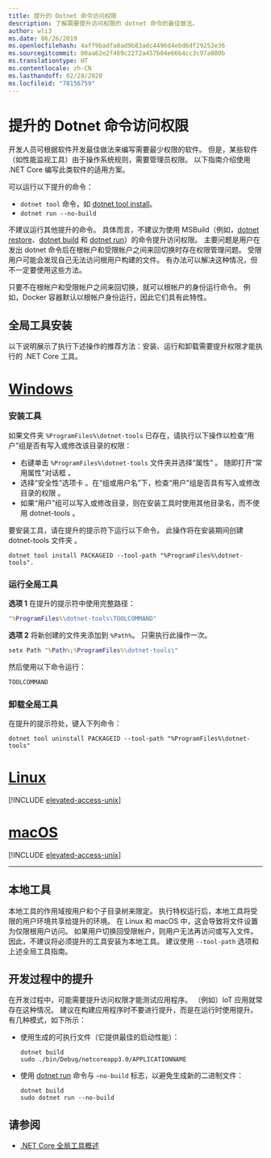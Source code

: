 ```yaml
---
title: 提升的 Dotnet 命令访问权限
description: 了解需要提升访问权限的 dotnet 命令的最佳做法。
author: wli3
ms.date: 06/26/2019
ms.openlocfilehash: 4aff9badfa8ad9b83adc4496d4ebd6df29252e36
ms.sourcegitcommit: 00aa62e2f469c2272a457b04e66b4cc3c97a800b
ms.translationtype: HT
ms.contentlocale: zh-CN
ms.lasthandoff: 02/28/2020
ms.locfileid: "78156759"
---
```

# <a name="elevated-access-for-dotnet-commands"></a>提升的 Dotnet 命令访问权限

开发人员可根据软件开发最佳做法来编写需要最少权限的软件。 但是，某些软件（如性能监视工具）由于操作系统规则，需要管理员权限。 以下指南介绍使用 .NET Core 编写此类软件的适用方案。

可以运行以下提升的命令：

- `dotnet tool` 命令，如 [dotnet tool install](dotnet-tool-install.md)。
- `dotnet run --no-build`

不建议运行其他提升的命令。 具体而言，不建议为使用 MSBuild（例如，[dotnet restore](dotnet-restore.md)、[dotnet build](dotnet-build.md) 和 [dotnet run](dotnet-run.md)）的命令提升访问权限。 主要问题是用户在发出 dotnet 命令后在根帐户和受限帐户之间来回切换时存在权限管理问题。 受限用户可能会发现自己无法访问根用户构建的文件。 有办法可以解决这种情况，但不一定要使用这些方法。

只要不在根帐户和受限帐户之间来回切换，就可以根帐户的身份运行命令。 例如，Docker 容器默认以根帐户身份运行，因此它们具有此特性。

## <a name="global-tool-installation"></a>全局工具安装

以下说明展示了执行下述操作的推荐方法：安装、运行和卸载需要提升权限才能执行的 .NET Core 工具。

<!-- markdownlint-disable MD025 -->

# <a name="windows"></a>[Windows](#tab/windows)

### <a name="install-the-tool"></a>安装工具

如果文件夹 `%ProgramFiles%\dotnet-tools` 已存在，请执行以下操作以检查“用户”组是否有写入或修改该目录的权限：

- 右键单击 `%ProgramFiles%\dotnet-tools` 文件夹并选择“属性”  。 随即打开“常用属性”对话框  。
- 选择“安全性”选项卡  。在“组或用户名”下，检查“用户”组是否具有写入或修改目录的权限  。
- 如果“用户”组可以写入或修改目录，则在安装工具时使用其他目录名，而不使用 dotnet-tools  。

要安装工具，请在提升的提示符下运行以下命令。 此操作将在安装期间创建 dotnet-tools 文件夹  。

```dotnetcli
dotnet tool install PACKAGEID --tool-path "%ProgramFiles%\dotnet-tools".
```

### <a name="run-the-global-tool"></a>运行全局工具

**选项 1** 在提升的提示符中使用完整路径：

```cmd
"%ProgramFiles%\dotnet-tools\TOOLCOMMAND"
```

**选项 2** 将新创建的文件夹添加到 `%Path%`。 只需执行此操作一次。

```cmd
setx Path "%Path%;%ProgramFiles%\dotnet-tools\"
```

然后使用以下命令运行：

```cmd
TOOLCOMMAND
```

### <a name="uninstall-the-global-tool"></a>卸载全局工具

在提升的提示符处，键入下列命令：

```dotnetcli
dotnet tool uninstall PACKAGEID --tool-path "%ProgramFiles%\dotnet-tools"
```

# <a name="linux"></a>[Linux](#tab/linux)

[!INCLUDE [elevated-access-unix](../../../includes/elevated-access-unix.md)]

# <a name="macos"></a>[macOS](#tab/macos)

[!INCLUDE [elevated-access-unix](../../../includes/elevated-access-unix.md)]

---

## <a name="local-tools"></a>本地工具

本地工具的作用域按用户和个子目录树来限定。 执行特权运行后，本地工具将受限的用户环境共享给提升的环境。 在 Linux 和 macOS 中，这会导致将文件设置为仅限根用户访问。 如果用户切换回受限帐户，则用户无法再访问或写入文件。 因此，不建议将必须提升的工具安装为本地工具。 建议使用 `--tool-path` 选项和上述全局工具指南。

## <a name="elevation-during-development"></a>开发过程中的提升

在开发过程中，可能需要提升访问权限才能测试应用程序。 （例如）IoT 应用就常存在这种情况。 建议在构建应用程序时不要进行提升，而是在运行时使用提升。 有几种模式，如下所示：

- 使用生成的可执行文件（它提供最佳的启动性能）：

   ```dotnetcli
   dotnet build
   sudo ./bin/Debug/netcoreapp3.0/APPLICATIONNAME
   ```

- 使用 [dotnet run](dotnet-run.md) 命令与 `—no-build` 标志，以避免生成新的二进制文件：

   ```dotnetcli
   dotnet build
   sudo dotnet run --no-build
   ```

## <a name="see-also"></a>请参阅

- [.NET Core 全局工具概述](global-tools.md)
